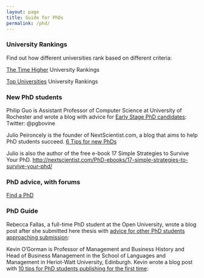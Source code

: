 ```yaml
---
layout: page
title: Guide for PhDs
permalink: /phd/
---
```


### University Rankings

Find out how different universities rank based on different criteria:
 
[The Time Higher](www.timeshighereducation.com/world-university-rankings) University Rankings
 
[Top Universities](www.topuniversities.com) University Rankings

### New PhD students

Philip Guo is Assistant Professor of Computer Science at University of Rochester and wrote a blog with advice for [Early Stage PhD candidates](http://pgbovine.net/early-stage-PhD-advice.htm):
 Twitter: @pgbovine 

Julio Peironcely is the founder of NextScientist.com, a blog that aims to help PhD students succeed.
[6 Tips for new PhDs](http://www.topuniversities.com/blog/6-essential-study-tips-phd-student)

 Julio is also the author of the free e-book 17 Simple Strategies to Survive Your PhD.
http://nextscientist.com/PhD-ebooks/17-simple-strategies-to-survive-your-phd/
 
 
### PhD advice, with forums
[Find a PhD](https://www.findaphd.com/advice/)

### PhD Guide

Rebecca Fallas, a full-time PhD student at the Open University, wrote a blog post after she submitted here thesis with [advice for other PhD students approaching submission](http://www.open.ac.uk/blogs/classicalstudies/?p=550):
 

Kevin O’Gorman is Professor of Management and Business History and Head of Business Management in the School of Languages and Management in Heriot-Watt University, Edinburgh. Kevin wrote a blog post with [10 tips for PhD students publishing for the first time](http://www.itsnotyouitsyourdata.com/stuck-in-the-middle/top-10-hints-for-phd-students-or-ecrs-publishing-for-the-1st-time/):
 

 